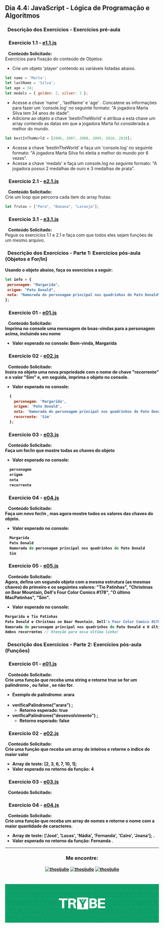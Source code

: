 ## Dia 4.4: JavaScript - Lógica de Programação e Algoritmos

### &nbsp; Descrição dos Exercícios - Exercícios pré-aula

### &nbsp;&nbsp; Exercicio 1.1 - [e1.1.js](https://github.com/thosijulio/trybe-exercises/blob/exercises/4.4/1.INTRODUCAO/BLOCO_04/DIA_04/PRE-AULA/e1.1.js)
  <b>&nbsp;&nbsp;&nbsp;Conteúdo Solicitado: </b> <br> 
Exercícios para fixação do conteúdo de Objetos: <br>
* Crie um objeto 'player' contendo as variáveis listadas abaixo.

~~~javascript
let name = 'Marta';
let lastName = 'Silva';
let age = 34;
let medals = { golden: 2, silver: 3 };
~~~

* Acesse a chave 'name' , 'lastName' e 'age' . Concatene as informações para fazer um 'console.log' no seguinte formato: "A jogadora Marta Silva tem 34 anos de idade".
* Adicione ao objeto a chave 'bestInTheWorld' e atribua a esta chave um array contendo as datas em que a jogadora Marta foi considerada a melhor do mundo.

~~~javascript
let bestInTheWorld = [2006, 2007, 2008, 2009, 2010, 2018];
~~~

* Acesse a chave 'bestInTheWorld' e faça um 'console.log' no seguinte formato: "A jogadora Marta Silva foi eleita a melhor do mundo por 6 vezes".
* Acesse a chave 'medals' e faça um console.log no seguinte formato: "A jogadora possui 2 medalhas de ouro e 3 medalhas de prata".

### &nbsp;&nbsp; Exercicio 2.1 - [e2.1.js](https://github.com/thosijulio/trybe-exercises/blob/exercises/4.4/1.INTRODUCAO/BLOCO_04/DIA_04/PRE-AULA/e2.1.js)
  <b>&nbsp;&nbsp;&nbsp;Conteúdo Solicitado: </b> <br> 
Crie um loop que percorra cada item do array frutas: <br>

~~~javascript
let frutas = ["Pera", "Banana", "Laranja"];
~~~

### &nbsp;&nbsp; Exercicio 3.1 - [e3.1.js](https://github.com/thosijulio/trybe-exercises/blob/exercises/4.4/1.INTRODUCAO/BLOCO_04/DIA_04/PRE-AULA/e3.1.js)
  <b>&nbsp;&nbsp;&nbsp;Conteúdo Solicitado: </b> <br> 
Pegue os exercícios 1.1 e 2.1 e faça com que todos eles sejam funções de um mesmo arquivo. <br>

### &nbsp; Descrição dos Exercícios - Parte 1: Exercícios pós-aula (Objetos e For/In)

<b>Usando o objeto abaixo, faça os exercícios a seguir: 
 
 ~~~javascript
 let info = {
  personagem: "Margarida",
  origem: "Pato Donald",
  nota: "Namorada do personagem principal nos quadrinhos do Pato Donald",
};
~~~

### &nbsp;&nbsp; Exercicio 01 - [e01.js](https://github.com/thosijulio/trybe-exercises/blob/exercises/4.4/1.INTRODUCAO/BLOCO_04/DIA_04/PARTE-1/e01.js)
  <b>&nbsp;&nbsp;&nbsp;Conteúdo Solicitado: </b> <br> 
  Imprima no console uma mensagem de boas-vindas para a personagem acima, incluindo seu nome
* Valor esperado no console: Bem-vinda, Margarida <br>

### &nbsp;&nbsp; Exercicio 02 - [e02.js](https://github.com/thosijulio/trybe-exercises/blob/exercises/4.4/1.INTRODUCAO/BLOCO_04/DIA_04/PARTE-1/e02.js)
  <b>&nbsp;&nbsp;&nbsp;Conteúdo Solicitado: </b> <br>
  Insira no objeto uma nova propriedade com o nome de chave "recorrente" e o valor "Sim" e, em seguida, imprima o objeto no console.
* Valor esperado no console:

~~~javascript
  {
    personagem: 'Margarida',
    origem: 'Pato Donald',
    nota: 'Namorada do personagem principal nos quadrinhos do Pato Donald',
    recorrente: 'Sim'
  };
  ~~~
  
### &nbsp;&nbsp; Exercicio 03 - [e03.js](https://github.com/thosijulio/trybe-exercises/blob/exercises/4.4/1.INTRODUCAO/BLOCO_04/DIA_04/PARTE-1/e03.js)
  <b>&nbsp;&nbsp;&nbsp;Conteúdo Solicitado: </b> <br> 
  Faça um for/in que mostre todas as chaves do objeto <br>
  * Valor esperado no console:

~~~javascript
  personagem
  origem
  nota
  recorrente
~~~

### &nbsp;&nbsp; Exercicio 04 - [e04.js](https://github.com/thosijulio/trybe-exercises/blob/exercises/4.4/1.INTRODUCAO/BLOCO_04/DIA_04/PARTE-1/e04.js)
  <b>&nbsp;&nbsp;&nbsp;Conteúdo Solicitado: </b> <br>
  Faça um novo for/in , mas agora mostre todos os valores das chaves do objeto.
  * Valor esperado no console:

~~~javascript
  Margarida
  Pato Donald
  Namorada do personagem principal nos quadrinhos do Pato Donald
  Sim
~~~
  
### &nbsp;&nbsp; Exercicio 05 - [e05.js](https://github.com/thosijulio/trybe-exercises/blob/exercises/4.4/1.INTRODUCAO/BLOCO_04/DIA_04/PARTE-1/e05.js)
  <b>&nbsp;&nbsp;&nbsp;Conteúdo Solicitado: </b> <br> 
  Agora, defina um segundo objeto com a mesma estrutura (as mesmas chaves) do primeiro e os seguintes valores: "Tio Patinhas", "Christmas on Bear Mountain, Dell's Four Color Comics #178", "O último MacPatinhas", "Sim".
  * Valor esperado no console:
  
~~~javascript
Margarida e Tio Patinhas
Pato Donald e Christmas on Bear Mountain, Dell's Four Color Comics #178
Namorada do personagem principal nos quadrinhos do Pato Donald e O último MacPatinhas
Ambos recorrentes // Atenção para essa última linha!
~~~

### &nbsp; Descrição dos Exercícios - Parte 2: Exercícios pós-aula (Funções)

### &nbsp;&nbsp; Exercicio 01 - [e01.js](https://github.com/thosijulio/trybe-exercises/blob/exercises/4.4/1.INTRODUCAO/BLOCO_04/DIA_04/PARTE-2/e01.js)
  <b>&nbsp;&nbsp;&nbsp;Conteúdo Solicitado: </b> <br>
Crie uma função que receba uma string e retorne true se for um palíndromo , ou false , se não for.
* Exemplo de palíndromo: arara <br> <br>
* verificaPalindrome("arara") ;
  * Retorno esperado: true
* verificaPalindrome("desenvolvimento") ;
  * Retorno esperado: false


### &nbsp;&nbsp; Exercicio 02 - [e02.js](https://github.com/thosijulio/trybe-exercises/blob/exercises/4.4/1.INTRODUCAO/BLOCO_04/DIA_04/PARTE-2/e02.js)
  <b>&nbsp;&nbsp;&nbsp;Conteúdo Solicitado: </b> <br>
Crie uma função que receba um array de inteiros e retorne o índice do maior valor
* Array de teste: [2, 3, 6, 7, 10, 1];
* Valor esperado no retorno da função: 4

### &nbsp;&nbsp; Exercicio 03 - [e03.js](https://github.com/thosijulio/trybe-exercises/blob/exercises/4.4/1.INTRODUCAO/BLOCO_04/DIA_04/PARTE-2/e03.js)
  <b>&nbsp;&nbsp;&nbsp;Conteúdo Solicitado: </b> <br> 

### &nbsp;&nbsp; Exercicio 04 - [e04.js](https://github.com/thosijulio/trybe-exercises/blob/exercises/4.4/1.INTRODUCAO/BLOCO_04/DIA_04/PARTE-2/e04.js)
  <b>&nbsp;&nbsp;&nbsp;Conteúdo Solicitado: </b> <br>
Crie uma função que receba um array de nomes e retorne o nome com a maior quantidade de caracteres.
* Array de teste: ['José', 'Lucas', 'Nádia', 'Fernanda', 'Cairo', 'Joana']; .
* Valor esperado no retorno da função: Fernanda .
  
---  
  
<h3 align=center>Me encontre:</h3>

<p align=center>
<a href="https://www.linkedin.com/in/thosijulio/" target="blank"><img align="center" src="https://cdn.jsdelivr.net/npm/simple-icons@3.0.1/icons/linkedin.svg" alt="thosijulio" height="20" width="20" /></a>
<a href="https://www.github.com/thosijulio/" target="blank"><img align="center" src="https://cdn.jsdelivr.net/npm/simple-icons@3.0.1/icons/github.svg" alt="thosijulio" height="20" width="20" /></a>
<a href="https://www.instagram.com/thosijulio" target="blank"><img align="center" src="https://cdn.jsdelivr.net/npm/simple-icons@3.0.1/icons/instagram.svg" alt="thosijulio" height="20" width="20" /></a>
 </p>
 
 <h1 align="center">
    <img alt="Trybe" src="https://github.com/thosijulio/trybe-exercises/blob/main/trybe_logo.jpeg" />
</h1>
